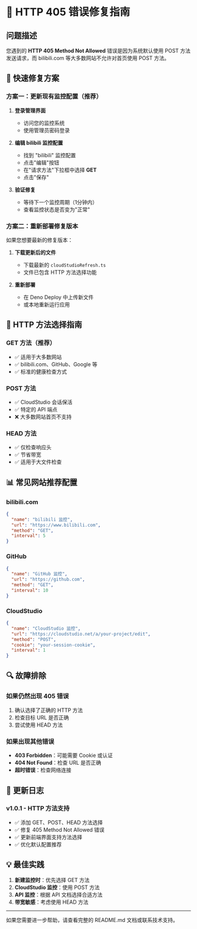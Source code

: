 # 🔧 HTTP 405 错误修复指南

## 问题描述

您遇到的 **HTTP 405 Method Not Allowed** 错误是因为系统默认使用 POST 方法发送请求，而 bilibili.com 等大多数网站不允许对首页使用 POST 方法。

## 🚀 快速修复方案

### 方案一：更新现有监控配置（推荐）

1. **登录管理界面**
   - 访问您的监控系统
   - 使用管理员密码登录

2. **编辑 bilibili 监控配置**
   - 找到 "bilibili" 监控配置
   - 点击"编辑"按钮
   - 在"请求方法"下拉框中选择 **GET**
   - 点击"保存"

3. **验证修复**
   - 等待下一个监控周期（1分钟内）
   - 查看监控状态是否变为"正常"

### 方案二：重新部署修复版本

如果您想要最新的修复版本：

1. **下载更新后的文件**
   - 下载最新的 `cloudStudioRefresh.ts`
   - 文件已包含 HTTP 方法选择功能

2. **重新部署**
   - 在 Deno Deploy 中上传新文件
   - 或本地重新运行应用

## 🎯 HTTP 方法选择指南

### GET 方法（推荐）
- ✅ 适用于大多数网站
- ✅ bilibili.com、GitHub、Google 等
- ✅ 标准的健康检查方式

### POST 方法
- ✅ CloudStudio 会话保活
- ✅ 特定的 API 端点
- ❌ 大多数网站首页不支持

### HEAD 方法
- ✅ 仅检查响应头
- ✅ 节省带宽
- ✅ 适用于大文件检查

## 📊 常见网站推荐配置

### bilibili.com
```json
{
  "name": "bilibili 监控",
  "url": "https://www.bilibili.com",
  "method": "GET",
  "interval": 5
}
```

### GitHub
```json
{
  "name": "GitHub 监控",
  "url": "https://github.com",
  "method": "GET",
  "interval": 10
}
```

### CloudStudio
```json
{
  "name": "CloudStudio 监控",
  "url": "https://cloudstudio.net/a/your-project/edit",
  "method": "POST",
  "cookie": "your-session-cookie",
  "interval": 1
}
```

## 🔍 故障排除

### 如果仍然出现 405 错误
1. 确认选择了正确的 HTTP 方法
2. 检查目标 URL 是否正确
3. 尝试使用 HEAD 方法

### 如果出现其他错误
- **403 Forbidden**：可能需要 Cookie 或认证
- **404 Not Found**：检查 URL 是否正确
- **超时错误**：检查网络连接

## 📝 更新日志

### v1.0.1 - HTTP 方法支持
- ✅ 添加 GET、POST、HEAD 方法选择
- ✅ 修复 405 Method Not Allowed 错误
- ✅ 更新前端界面支持方法选择
- ✅ 优化默认配置推荐

## 💡 最佳实践

1. **新建监控时**：优先选择 GET 方法
2. **CloudStudio 监控**：使用 POST 方法
3. **API 监控**：根据 API 文档选择合适方法
4. **带宽敏感**：考虑使用 HEAD 方法

---

如果您需要进一步帮助，请查看完整的 README.md 文档或联系技术支持。
